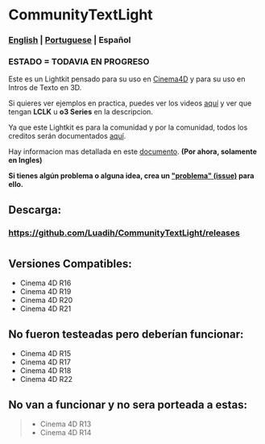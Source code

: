 # CommunityTextLight

### [English](https://github.com/Luadih/Luadh-ULK/blob/master/README.md) | [Portuguese](https://github.com/Luadih/Luadh-ULK/blob/master/README_PT.md) | Español

### ESTADO = TODAVIA EN PROGRESO

Este es un Lightkit pensado para su uso en [Cinema4D](https://www.maxon.net/en-us/products/cinema-4d/overview/) y para su uso en Intros de Texto en 3D.

Si quieres ver ejemplos en practica, puedes ver los videos [aquí](https://www.youtube.com/c/LUADH/videos) y ver que tengan **LCLK** u **o3 Series** en la descripcion.

Ya que este Lightkit es para la comunidad y por la comunidad, todos los creditos serán documentados [aquí](https://docs.google.com/spreadsheets/d/e/2PACX-1vTaE09cf2xnyOAca4uLXVFPUU-P1rSW2XUKSbnEpwk2W-SwlOZ6pKHbNpcV1aW9rYyMCBO2-297CW9h/pubhtml?gid=0&single=true).

Hay informacion mas detallada en este [documento](https://docs.google.com/document/d/1XJtCZ82iyey3agQ3-Oulmd6G4atuKC4-_pV607EnyS4/edit?usp=sharing). **(Por ahora, solamente en Ingles)**

**Si tienes algún problema o alguna idea, crea un ["problema" (issue)](https://github.com/Luadih/Luadh-ULK/issues/new) para ello.**

## Descarga:

### https://github.com/Luadih/CommunityTextLight/releases

#

## Versiones Compatibles:

- Cinema 4D R16
- Cinema 4D R19
- Cinema 4D R20
- Cinema 4D R21

## No fueron testeadas pero deberían funcionar:

- Cinema 4D R15
- Cinema 4D R17
- Cinema 4D R18
- Cinema 4D R22

## No van a funcionar y no sera porteada a estas:

> - Cinema 4D R13
> - Cinema 4D R14
